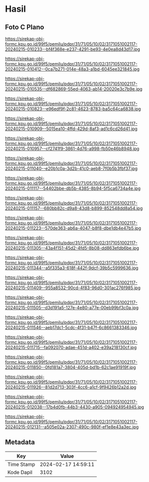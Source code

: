 # Hasil

## Foto C Plano

https://sirekap-obj-formc.kpu.go.id/99f5/pemilu/pdpr/31/71/05/10/02/3171051002117-20240215-010233--bf4f368e-e237-4291-be93-4e0ea8d43d17.jpg

https://sirekap-obj-formc.kpu.go.id/99f5/pemilu/pdpr/31/71/05/10/02/3171051002117-20240215-010412--0ca7b271-014e-48a3-a1bd-6045ee321845.jpg

https://sirekap-obj-formc.kpu.go.id/99f5/pemilu/pdpr/31/71/05/10/02/3171051002117-20240215-010535--df682869-55ed-4063-ab14-20020e3c7b9e.jpg

https://sirekap-obj-formc.kpu.go.id/99f5/pemilu/pdpr/31/71/05/10/02/3171051002117-20240215-010823--e96edf9f-2c81-4623-8783-ba5c64ca6838.jpg

https://sirekap-obj-formc.kpu.go.id/99f5/pemilu/pdpr/31/71/05/10/02/3171051002117-20240215-010909--5015ea10-4ffd-429d-8af3-ad1c6cd26d41.jpg

https://sirekap-obj-formc.kpu.go.id/99f5/pemilu/pdpr/31/71/05/10/02/3171051002117-20240215-010957--cf2741f9-3861-4d76-a998-fb50e46b8948.jpg

https://sirekap-obj-formc.kpu.go.id/99f5/pemilu/pdpr/31/71/05/10/02/3171051002117-20240215-011040--e20b1c0a-3d2b-41c0-aeb8-7f0b5b3fbf37.jpg

https://sirekap-obj-formc.kpu.go.id/99f5/pemilu/pdpr/31/71/05/10/02/3171051002117-20240215-011117--54402bbe-db5b-4385-8b94-5f5ca6734a4e.jpg

https://sirekap-obj-formc.kpu.go.id/99f5/pemilu/pdpr/31/71/05/10/02/3171051002117-20240215-011157--680bb82c-d9a8-43d8-b899-852548dd8a54.jpg

https://sirekap-obj-formc.kpu.go.id/99f5/pemilu/pdpr/31/71/05/10/02/3171051002117-20240215-011223--570de363-ab6a-4047-b8f8-dbe1db4e47b5.jpg

https://sirekap-obj-formc.kpu.go.id/99f5/pemilu/pdpr/31/71/05/10/02/3171051002117-20240215-011305--43a4f151-45d2-4fd5-8b08-dd863efdb6be.jpg

https://sirekap-obj-formc.kpu.go.id/99f5/pemilu/pdpr/31/71/05/10/02/3171051002117-20240215-011344--a5f335a3-618f-442f-9dcf-39b5c5999636.jpg

https://sirekap-obj-formc.kpu.go.id/99f5/pemilu/pdpr/31/71/05/10/02/3171051002117-20240215-011409--955a8532-90cd-4f83-96d0-301ac276f985.jpg

https://sirekap-obj-formc.kpu.go.id/99f5/pemilu/pdpr/31/71/05/10/02/3171051002117-20240215-011505--d3d191a5-127e-4e80-a77e-00eb99bf3c0a.jpg

https://sirekap-obj-formc.kpu.go.id/99f5/pemilu/pdpr/31/71/05/10/02/3171051002117-20240215-011546--aeb17dc1-5cdc-4f31-b47f-6c8661383346.jpg

https://sirekap-obj-formc.kpu.go.id/99f5/pemilu/pdpr/31/71/05/10/02/3171051002117-20240215-011715--fa092070-adae-451d-a402-e39a218130cf.jpg

https://sirekap-obj-formc.kpu.go.id/99f5/pemilu/pdpr/31/71/05/10/02/3171051002117-20240215-011850--0fd181a7-3804-405d-bd1b-62c1ae91919f.jpg

https://sirekap-obj-formc.kpu.go.id/99f5/pemilu/pdpr/31/71/05/10/02/3171051002117-20240215-011926--81d2d713-303f-4cc6-a1cf-9f9426b12a2d.jpg

https://sirekap-obj-formc.kpu.go.id/99f5/pemilu/pdpr/31/71/05/10/02/3171051002117-20240215-012038--17b4d0fb-44b3-4430-a905-094924954945.jpg

https://sirekap-obj-formc.kpu.go.id/99f5/pemilu/pdpr/31/71/05/10/02/3171051002117-20240215-012131--a505e02a-2307-490c-980f-ef1e8e43a3ec.jpg


## Metadata

| Key        | Value               |
| ---------- | ------------------- |
| Time Stamp | 2024-02-17 14:59:11 |
| Kode Dapil | 3102                |



